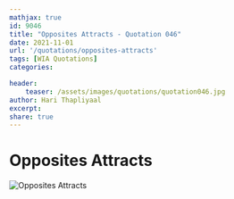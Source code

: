 ```yaml
---
mathjax: true
id: 9046
title: "Opposites Attracts - Quotation 046"
date: 2021-11-01
url: '/quotations/opposites-attracts'
tags: [WIA Quotations] 
categories: 

header:
    teaser: /assets/images/quotations/quotation046.jpg
author: Hari Thapliyaal 
excerpt:
share: true 
---
```


# Opposites Attracts

![Opposites Attracts](/assets/images/quotations/quotation046.jpg)
